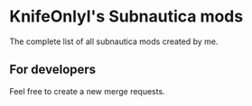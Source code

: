 ﻿# KnifeOnlyI's Subnautica mods

The complete list of all subnautica mods created by me.

## For developers

Feel free to create a new merge requests.